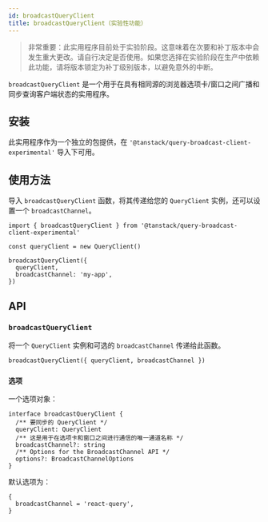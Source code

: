 ```yaml
---
id: broadcastQueryClient
title: broadcastQueryClient（实验性功能）
---
```


> 非常重要：此实用程序目前处于实验阶段。这意味着在次要和补丁版本中会发生重大更改。请自行决定是否使用。如果您选择在实验阶段在生产中依赖此功能，请将版本锁定为补丁级别版本，以避免意外的中断。

`broadcastQueryClient` 是一个用于在具有相同源的浏览器选项卡/窗口之间广播和同步查询客户端状态的实用程序。

## 安装

此实用程序作为一个独立的包提供，在 `'@tanstack/query-broadcast-client-experimental'` 导入下可用。

## 使用方法

导入 `broadcastQueryClient` 函数，将其传递给您的 `QueryClient` 实例，还可以设置一个 `broadcastChannel`。

```tsx
import { broadcastQueryClient } from '@tanstack/query-broadcast-client-experimental'

const queryClient = new QueryClient()

broadcastQueryClient({
  queryClient,
  broadcastChannel: 'my-app',
})
```

## API

### `broadcastQueryClient`

将一个 `QueryClient` 实例和可选的 `broadcastChannel` 传递给此函数。

```tsx
broadcastQueryClient({ queryClient, broadcastChannel })
```

### `选项`

一个选项对象：

```tsx
interface broadcastQueryClient {
  /** 要同步的 QueryClient */
  queryClient: QueryClient
  /** 这是用于在选项卡和窗口之间进行通信的唯一通道名称 */
  broadcastChannel?: string
  /** Options for the BroadcastChannel API */
  options?: BroadcastChannelOptions
}
```

默认选项为：

```tsx
{
  broadcastChannel = 'react-query',
}
```
